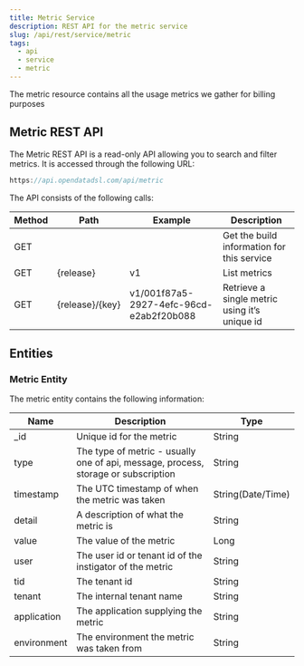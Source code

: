 ```yaml
---
title: Metric Service
description: REST API for the metric service
slug: /api/rest/service/metric
tags:
  - api
  - service
  - metric
---
```

The metric resource contains all the usage metrics we gather for billing purposes

## Metric REST API

The Metric REST API is a read-only API allowing you to search and filter metrics. 
It is accessed through the following URL:

```js
https://api.opendatadsl.com/api/metric
```

The API consists of the following calls:

|**Method**|**Path**|**Example**|**Description**|
|-|-|-|-|
|GET|||Get the build information for this service|
|GET|{release}|v1|List metrics|
|GET|{release}/{key}|v1/001f87a5-2927-4efc-96cd-e2ab2f20b088|Retrieve a single metric using it’s unique id|

## Entities

### Metric Entity

The metric entity contains the following information:

|**Name**|**Description**|**Type**|
|-|-|-|
|_id|Unique id for the metric|String|
|type|The type of metric - usually one of api, message, process, storage or subscription|String|
|timestamp|The UTC timestamp of when the metric was taken|String(Date/Time)|
|detail|A description of what the metric is|String|
|value|The value of the metric|Long|
|user|The user id or tenant id of the instigator of the metric|String|
|tid|The tenant id|String|
|tenant|The internal tenant name|String|
|application|The application supplying the metric|String|
|environment|The environment the metric was taken from|String|
